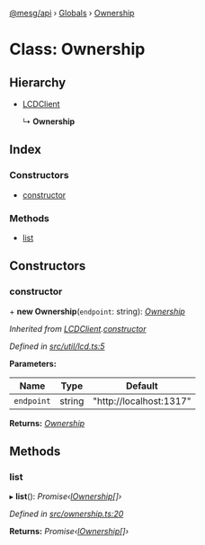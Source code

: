 [@mesg/api](../README.md) › [Globals](../globals.md) › [Ownership](ownership.md)

# Class: Ownership

## Hierarchy

* [LCDClient](lcdclient.md)

  ↳ **Ownership**

## Index

### Constructors

* [constructor](ownership.md#constructor)

### Methods

* [list](ownership.md#list)

## Constructors

###  constructor

\+ **new Ownership**(`endpoint`: string): *[Ownership](ownership.md)*

*Inherited from [LCDClient](lcdclient.md).[constructor](lcdclient.md#constructor)*

*Defined in [src/util/lcd.ts:5](https://github.com/mesg-foundation/js-sdk/blob/d03eddc/packages/api/src/util/lcd.ts#L5)*

**Parameters:**

Name | Type | Default |
------ | ------ | ------ |
`endpoint` | string | "http://localhost:1317" |

**Returns:** *[Ownership](ownership.md)*

## Methods

###  list

▸ **list**(): *Promise‹[IOwnership](../globals.md#iownership)[]›*

*Defined in [src/ownership.ts:20](https://github.com/mesg-foundation/js-sdk/blob/d03eddc/packages/api/src/ownership.ts#L20)*

**Returns:** *Promise‹[IOwnership](../globals.md#iownership)[]›*
